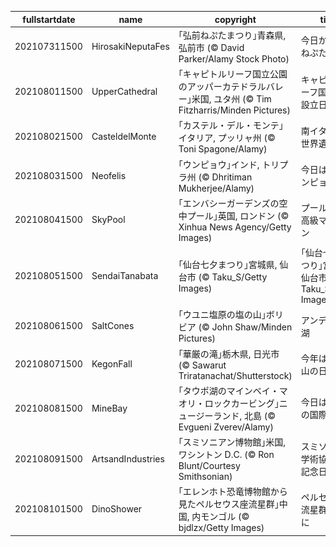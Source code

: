 |fullstartdate|name|copyright|title|image|
|--|--|--|--|--|
202107311500|HirosakiNeputaFes|｢弘前ねぷたまつり｣青森県, 弘前市 (© David Parker/Alamy Stock Photo)|今日から弘前ねぷたまつり|![](/ja-JP/2021/08/202107311500HirosakiNeputaFes.jpg)|
202108011500|UpperCathedral|｢キャピトルリーフ国立公園のアッパーカテドラルバレー｣米国, ユタ州 (© Tim Fitzharris/Minden Pictures)|キャピトルリーフ国定公園設立日|![](/ja-JP/2021/08/202108011500UpperCathedral.jpg)|
202108021500|CasteldelMonte|｢カステル・デル・モンテ｣イタリア, プッリャ州 (© Toni Spagone/Alamy)|南イタリアの世界遺産|![](/ja-JP/2021/08/202108021500CasteldelMonte.jpg)|
202108031500|Neofelis|｢ウンピョウ｣インド, トリプラ州 (© Dhritiman Mukherjee/Alamy)|今日は世界ウンピョウの日|![](/ja-JP/2021/08/202108031500Neofelis.jpg)|
202108041500|SkyPool|｢エンバシーガーデンズの空中プール｣英国, ロンドン (© Xinhua News Agency/Getty Images)|プール橋付き高級マンション|![](/ja-JP/2021/08/202108041500SkyPool.jpg)|
202108051500|SendaiTanabata|｢仙台七夕まつり｣宮城県, 仙台市 (© Taku_S/Getty Images)|｢仙台七夕まつり｣宮城県, 仙台市 (© Taku_S/Getty Images)|![](/ja-JP/2021/08/202108051500SendaiTanabata.jpg)|
202108061500|SaltCones|｢ウユニ塩原の塩の山｣ボリビア (© John Shaw/Minden Pictures)|アンデスの塩湖|![](/ja-JP/2021/08/202108061500SaltCones.jpg)|
202108071500|KegonFall|｢華厳の滝｣栃木県, 日光市 (© Sawarut Triratanachat/Shutterstock)|今年は今日が山の日|![](/ja-JP/2021/08/202108071500KegonFall.jpg)|
202108081500|MineBay|｢タウポ湖のマインベイ・マオリ・ロックカービング｣ニュージーランド, 北島 (© Evgueni Zverev/Alamy)|今日は先住民の国際デー|![](/ja-JP/2021/08/202108081500MineBay.jpg)|
202108091500|ArtsandIndustries|｢スミソニアン博物館｣米国, ワシントン D.C. (© Ron Blunt/Courtesy Smithsonian)|スミソニアン学術協会設立記念日|![](/ja-JP/2021/08/202108091500ArtsandIndustries.jpg)|
202108101500|DinoShower|｢エレンホト恐竜博物館から見たペルセウス座流星群｣中国, 内モンゴル (© bjdlzx/Getty Images)|ペルセウス座流星群ピークに|![](/ja-JP/2021/08/202108101500DinoShower.jpg)|
